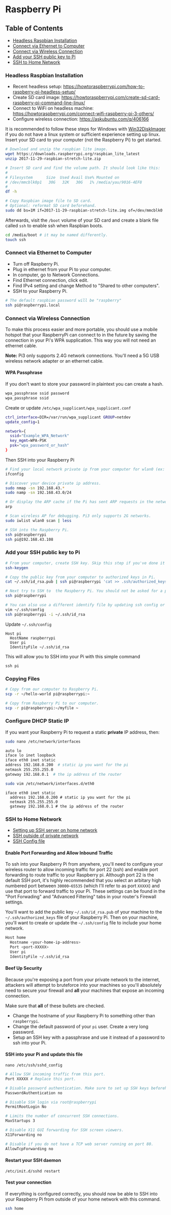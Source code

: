 # Raspberry Pi

## Table of Contents

- [Headless Raspbian Installation](#headless-raspbian-installation)
- [Connect via Ethernet to Computer](#connect-via-ethernet-to-computer)
- [Connect via Wireless Connection](#connect-via-wireless-connection)
- [Add your SSH public key to Pi](#add-your-ssh-public-key-to-pi)
- [SSH to Home Network](#ssh-to-home-network)

### Headless Raspbian Installation

- Recent headless setup: https://howtoraspberrypi.com/how-to-raspberry-pi-headless-setup/
- Create SD card image: https://howtoraspberrypi.com/create-sd-card-raspberry-pi-command-line-linux/
- Connect to WiFi on headless machine: https://howtoraspberrypi.com/connect-wifi-raspberry-pi-3-others/
- Configure wireless connection: https://askubuntu.com/q/406166

It is recommended to follow these steps for Windows with
[Win32DiskImager](https://sourceforge.net/projects/win32diskimager/)
if you do not have a linux system or sufficient experience setting up linux.
Insert your SD card to your computer (not the Raspberry Pi) to get started.

```bash
# Download and unzip the raspbian lite image.
wget https://downloads.raspberrypi.org/raspbian_lite_latest
unzip 2017-11-29-raspbian-stretch-lite.zip

# Insert SD card and find the volume path. It should look like this:
#
# Filesystem      Size  Used Avail Use% Mounted on
# /dev/mmcblk0p1   30G   32K   30G   1% /media/yau/9016-4EF8
#
df -h

# Copy Raspbian image file to SD card.
# Optional: reformat SD card beforehand.
sudo dd bs=1M if=2017-11-29-raspbian-stretch-lite.img of=/dev/mmcblk0
```

Afterwards, visit the `/boot` volume of your SD card and create a
blank file called `ssh` to enable ssh when Raspbian boots.
```bash
cd /media/boot # it may be named differently.
touch ssh
```

### Connect via Ethernet to Computer
- Turn off Raspberry Pi.
- Plug in ethernet from your Pi to your computer.
- In computer, go to Network Connections.
- Find Ethernet connection, click edit.
- Find IPv4 setting and change Method to "Shared to other computers".
- SSH to your Raspberry Pi.

```bash
# The default raspbian password will be "raspberry"
ssh pi@raspberrypi.local
```

### Connect via Wireless Connection
To make this process easier and more portable, you should use a 
mobile hotspot that your RaspberryPi can connect to in the future by
saving the connection in your Pi's WPA supplication. This way you
will not need an ethernet cable. 

**Note:** Pi3 only supports 2.4G network connections. You'll need
a 5G USB wireless network adapter or an ethernet cable.

#### WPA Passphrase
If you don't want to store your password in plaintext you can create a hash.

```bash
wpa_passphrase ssid password
wpa_passphrase ssid
```

Create or update `/etc/wpa_supplicant/wpa_supplicant.conf`
```bash
ctrl_interface=DIR=/var/run/wpa_supplicant GROUP=netdev
update_config=1

network={
  ssid="Example_WPA_Network"
  key_mgmt=WPA-PSK
  psk="wpa_password_or_hash"
}
```

Then SSH into your Raspberry Pi
```bash
# Find your local network private ip from your computer for wlan0 (ex: 192.168.43.9)
ifconfig

# Discover your device private ip address.
sudo nmap -sn 192.168.43.*
sudo namp -sn 192.168.43.0/24

# Or display the ARP cache if the Pi has sent ARP requests in the network.
arp

# Scan wireless AP for debugging. Pi3 only supports 2G networks.
sudo iwlist wlan0 scan | less

# SSH into the Raspberry Pi.
ssh pi@raspberrypi
ssh pi@192.168.43.108
```

### Add your SSH public key to Pi
```bash
# From your computer, create SSH key. Skip this step if you've done it before.
ssh-keygen

# Copy the public key from your computer to authorized keys in Pi.
cat ~/.ssh/id_rsa.pub | ssh pi@raspberrypi 'cat >> .ssh/authorized_keys'

# Next try to SSH to  the Raspberry Pi. You should not be asked for a password.
ssh pi@raspberrypi

# You can also use a different identify file by updating ssh config or specify a private key.
vim ~/.ssh/config
ssh pi@raspberrypi -i ~/.ssh/id_rsa
```

Update `~/.ssh/config`

```
Host pi
  HostName raspberrypi
  User pi
  IdentityFile ~/.ssh/id_rsa
```

This will allow you to SSH into your Pi with this simple command
```
ssh pi
```

### Copying Files
```bash
# Copy from our computer to Raspberry Pi.
scp -r ~/hello-world pi@raspberrypi:~

# Copy from Raspberry Pi to our computer.
scp -r pi@raspberrypi:~/myfile ~
```

### Configure DHCP Static IP
If you want your Raspberry Pi to request a static **private** IP address, then:

```bash
sudo nano /etc/network/interfaces
```

```bash
auto lo
iface lo inet loopback
iface eth0 inet static
address 192.168.0.200  # static ip you want for the pi
netmask 255.255.255.0
gateway 192.168.0.1  # the ip address of the router
```

```bash
sudo vim /etc/network/interfaces.d/eth0
```

```
iface eth0 inet static
  address 192.168.0.200 # static ip you want for the pi
  netmask 255.255.255.0
  gateway 192.168.0.1 # the ip address of the router
```

### SSH to Home Network
- [Setting up SSH server on home network](https://dev.to/zduey/how-to-set-up-an-ssh-server-on-a-home-computer)
- [SSH outside of private network](https://raspberrypi.stackexchange.com/questions/6757/how-to-use-ssh-out-of-home-network)
- [SSH Config file](http://nerderati.com/2011/03/17/simplify-your-life-with-an-ssh-config-file/)


#### Enable Port Forwarding and Allow Inbound Traffic
To ssh into your Raspberry Pi from anywhere, you'll need to configure your wireless
router to allow incoming traffic for port 22 (ssh) and enable port forwarding
to route traffic to your Raspberry pi. Although port 22 is the default SSH port,
it's highly recommended that you select an arbitary high numbered port between
`30000~65535` (which I'll refer to as port `XXXXX`) and use that port to forward
traffic to your Pi. These settings can be found in the "Port Forwading" and
"Advanced Filtering" tabs in your router's Firewall settings.

You'll want to add the public key `~/.ssh/id_rsa.pub` of your machine to the
`~/.ssh/authorized_keys` file of your Raspberry Pi. Then on your machine, you'll
want to create or update the `~/.ssh/config` file to include your home network.

```bash
Host home
  Hostname <your-home-ip-address>
  Port <port-XXXXX>
  User pi
  IdentityFile ~/.ssh/id_rsa
```

#### Beef Up Security
Because you're exposing a port from your private network to the internet,
attackers will attempt to bruteforce into your machines so you'll absolutely need to
secure your firewall and **all** your machines that expose an incoming connection.

Make sure that **all** of these bullets are checked.

- Change the hostname of your Raspberry Pi to something other than `raspberrypi`.
- Change the default password of your `pi` user. Create a very long password.
- Setup an SSH key with a passphrase and use it instead of a password to ssh into your Pi.

#### SSH into your Pi and update this file
```
nano /etc/ssh/sshd_config
```

```bash
# Allow SSH incoming traffic from this port.
Port XXXXX # Replace this port.

# Disable password authentication. Make sure to set up SSH keys beforehand.
PasswordAuthentication no

# Disable SSH login via root@raspberrypi
PermitRootLogin No

# Limits the number of concurrent SSH connections.
MaxStartups 3

# Disable X11 GUI forwarding for SSH screen viewers.
X11Forwarding no

# Disable if you do not have a TCP web server running on port 80.
AllowTcpForwarding no
```

#### Restart your SSH daemon
```
/etc/init.d/sshd restart
```

#### Test your connection
If everything is configured correctly, you should now be able to SSH into your
Raspberry Pi from outside of your home network with this command.

```bash
ssh home
```

